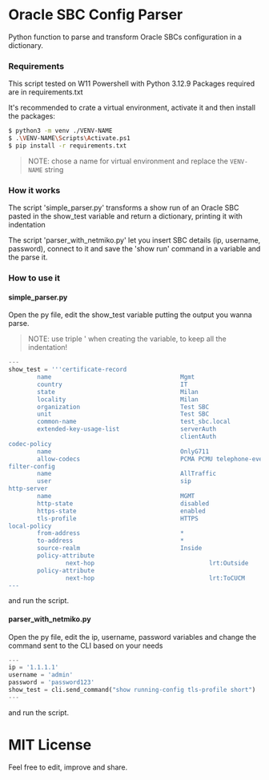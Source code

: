 # Oracle SBC Config Parser

Python function to parse and transform Oracle SBCs configuration in a dictionary.

### Requirements

This script tested on W11 Powershell with Python 3.12.9
Packages required are in requirements.txt

It's recommended to crate a virtual environment, activate it and then install the packages:

```sh
$ python3 -m venv ./VENV-NAME
$ .\VENV-NAME\Scripts\Activate.ps1
$ pip install -r requirements.txt
```

>NOTE: chose a name for virtual environment and replace the `VENV-NAME` string

### How it works

The script 'simple_parser.py' transforms a show run of an Oracle SBC pasted in the show_test variable and return a dictionary, printing it with indentation

The script 'parser_with_netmiko.py' let you insert SBC details (ip, username, password), connect to it and save the 'show run' command in a variable and the parse it.

### How to use it

#### simple_parser.py
Open the py file, edit the show_test variable putting the output you wanna parse.
>NOTE: use triple ' when creating the variable, to keep all the indentation!
```python
---
show_test = '''certificate-record
        name                                    Mgmt
        country                                 IT
        state                                   Milan
        locality                                Milan
        organization                            Test SBC
        unit                                    Test SBC
        common-name                             test_sbc.local
        extended-key-usage-list                 serverAuth
                                                clientAuth
codec-policy
        name                                    OnlyG711
        allow-codecs                            PCMA PCMU telephone-event
filter-config
        name                                    AllTraffic
        user                                    sip
http-server
        name                                    MGMT
        http-state                              disabled
        https-state                             enabled
        tls-profile                             HTTPS
local-policy
        from-address                            *
        to-address                              *
        source-realm                            Inside
        policy-attribute
                next-hop                                lrt:Outside
        policy-attribute
                next-hop                                lrt:ToCUCM
---
```

and run the script.

#### parser_with_netmiko.py
Open the py file, edit the ip, username, password variables and change the command sent to the CLI based on your needs

```python
---
ip = '1.1.1.1'
username = 'admin'
password = 'password123'
show_test = cli.send_command("show running-config tls-profile short")
---
```

and run the script.

# MIT License
Feel free to edit, improve and share.
